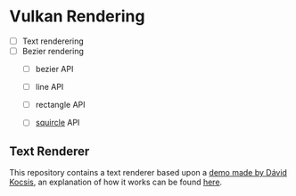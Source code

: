 # Vulkan Rendering

- [ ] Text renderering
- [ ] Bezier rendering
  - [ ] bezier API
  - [ ] line API
  - [ ] rectangle API
  - [ ] [squircle](https://www.paintcodeapp.com/news/code-for-ios-7-rounded-rectangles) API



## Text Renderer

This repository contains a text renderer based upon a [demo made by Dávid Kocsis](https://github.com/kocsis1david/font-demo), an explanation of how it works can be found [here](https://github.com/bwoods/Vulkan/wiki/Text-Rendering).




